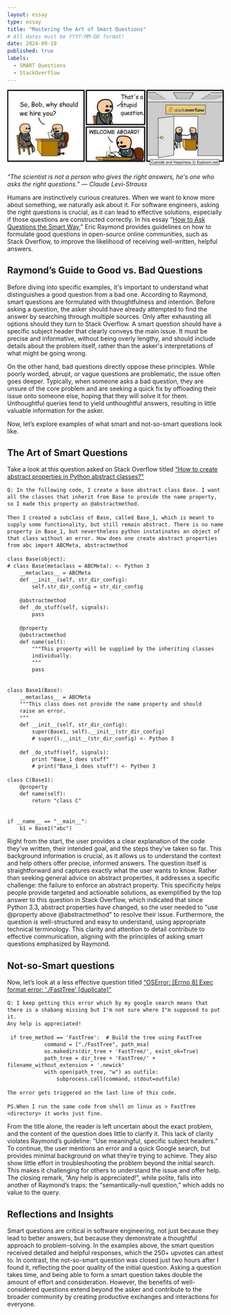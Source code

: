```yaml
---
layout: essay
type: essay
title: "Mastering the Art of Smart Questions"
# All dates must be YYYY-MM-DD format!
date: 2024-09-10
published: true
labels:
  - SMART Questions
  - StackOverflow
---
```

<div class="text-center">
    <img width="600px" class="rounded float-end ps-4" src="../img/bad-question-comic-strip.png">
</div>

*“The scientist is not a person who gives the right answers, he's one who asks the right questions.” ― Claude Levi-Strauss*

Humans are instinctively curious creatures. When we want to know more about something, we naturally ask about it. For software engineers, asking the right questions is crucial, as it can lead to effective solutions, especially if those questions are constructed correctly. In his essay “[How to Ask Questions the Smart Way](http://www.catb.org/esr/faqs/smart-questions.html),” Eric Raymond provides guidelines on how to formulate good questions in open-source online communities, such as Stack Overflow, to improve the likelihood of receiving well-written, helpful answers.

## Raymond’s Guide to Good vs. Bad Questions

Before diving into specific examples, it's important to understand what distinguishes a good question from a bad one. According to Raymond, smart questions are formulated with thoughtfulness and intention. Before asking a question, the asker should have already attempted to find the answer by searching through multiple sources. Only after exhausting all options should they turn to Stack Overflow. A smart question should have a specific subject header that clearly conveys the main issue. It must be precise and informative, without being overly lengthy, and should include details about the problem itself, rather than the asker's interpretations of what might be going wrong.

On the other hand, bad questions directly oppose these principles. While poorly worded, abrupt, or vague questions are problematic, the issue often goes deeper. Typically, when someone asks a bad question, they are unsure of the core problem and are seeking a quick fix by offloading their issue onto someone else, hoping that they will solve it for them. Unthoughtful queries tend to yield unthoughtful answers, resulting in little valuable information for the asker.

Now, let’s explore examples of what smart and not-so-smart questions look like.

## The Art of Smart Questions

Take a look at this question asked on Stack Overflow titled [“How to create abstract properties in Python abstract classes?"](https://stackoverflow.com/questions/5960337/how-to-create-abstract-properties-in-python-abstract-classes)

```
Q: In the following code, I create a base abstract class Base. I want all the classes that inherit from Base to provide the name property,
so I made this property an @abstractmethod.

Then I created a subclass of Base, called Base_1, which is meant to supply some functionality, but still remain abstract. There is no name
property in Base_1, but nevertheless python instatinates an object of that class without an error. How does one create abstract properties
from abc import ABCMeta, abstractmethod

class Base(object):
# class Base(metaclass = ABCMeta): <- Python 3
    __metaclass__ = ABCMeta
    def __init__(self, str_dir_config):
        self.str_dir_config = str_dir_config
    
    @abstractmethod
    def _do_stuff(self, signals):
        pass
    
    @property    
    @abstractmethod
    def name(self):
        """This property will be supplied by the inheriting classes
        individually.
        """
        pass
    

class Base1(Base):
    __metaclass__ = ABCMeta
    """This class does not provide the name property and should
    raise an error.
    """
    def __init__(self, str_dir_config):
        super(Base1, self).__init__(str_dir_config)
        # super().__init__(str_dir_config) <- Python 3
    
    def _do_stuff(self, signals):
        print "Base_1 does stuff"
        # print("Base_1 does stuff") <- Python 3

class C(Base1):
    @property
    def name(self):
        return "class C"
    

if __name__ == "__main__":
    b1 = Base1("abc")
```

Right from the start, the user provides a clear explanation of the code they've written, their intended goal, and the steps they've taken so far. This background information is crucial, as it allows us to understand the context and help others offer precise, informed answers. The question itself is straightforward and captures exactly what the user wants to know. Rather than seeking general advice on abstract properties, it addresses a specific challenge: the failure to enforce an abstract property. This specificity helps people provide targeted and actionable solutions, as exemplified by the top answer to this question in Stack Overflow, which indicated that since Python 3.3, abstract properties have changed, so the user needed to "use @property above @abstractmethod" to resolve their issue. Furthermore, the question is well-structured and easy to understand, using appropriate technical terminology. This clarity and attention to detail contribute to effective communication, aligning with the principles of asking smart questions emphasized by Raymond.

## Not-so-Smart questions

Now, let’s look at a less effective question titled [“OSError: [Errno 8] Exec format error: './FastTree' [duplicate]"](https://stackoverflow.com/questions/78971941/oserror-errno-8-exec-format-error-fasttree)

```
Q: I keep getting this error which by my google search means that there is a shabang missing but I'm not sure where I"m supposed to put it.
Any help is appreciated!

 if tree_method == 'FastTree':  # Build the tree using FastTree
            command = ["./FastTree", path_msa]
            os.makedirs(dir_tree + 'FastTree/', exist_ok=True)
            path_tree = dir_tree + 'FastTree/' + filename_without_extension + '.newick'
            with open(path_tree, "w") as outfile:
                subprocess.call(command, stdout=outfile)

The error gets triggered on the last line of this code.

PS.When I run the same code from shell on linux as > FastTree <directory> it works just fine.
```

From the title alone, the reader is left uncertain about the exact problem, and the content of the question does little to clarify it. This lack of clarity violates Raymond’s guideline: “Use meaningful, specific subject headers.” To continue, the user mentions an error and a quick Google search, but provides minimal background on what they’re trying to achieve. They also show little effort in troubleshooting the problem beyond the initial search. This makes it challenging for others to understand the issue and offer help. The closing remark, “Any help is appreciated!”, while polite, falls into another of Raymond’s traps: the “semantically-null question,” which adds no value to the query.

## Reflections and Insights

Smart questions are critical in software engineering, not just because they lead to better answers, but because they demonstrate a thoughtful approach to problem-solving. In the examples above, the smart question received detailed and helpful responses, which the 250+ upvotes can attest to. In contrast, the not-so-smart question was closed just two hours after I found it, reflecting the poor quality of the initial question. Asking a question takes time, and being able to form a smart question takes double the amount of effort and consideration. However, the benefits of well-considered questions extend beyond the asker and contribute to the broader community by creating productive exchanges and interactions for everyone.
